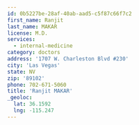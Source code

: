 ```yaml
---
id: 0b5227be-28af-40ab-aad5-c5f87c66f7c2
first_name: Ranjit
last_name: MAKAR
license: M.D.
services:
  - internal-medicine
category: doctors
address: '1707 W. Charleston Blvd #230'
city: 'Las Vegas'
state: NV
zip: '89102'
phone: 702-671-5060
title: 'Ranjit MAKAR'
_geoloc:
  lat: 36.1592
  lng: -115.247
---
```

